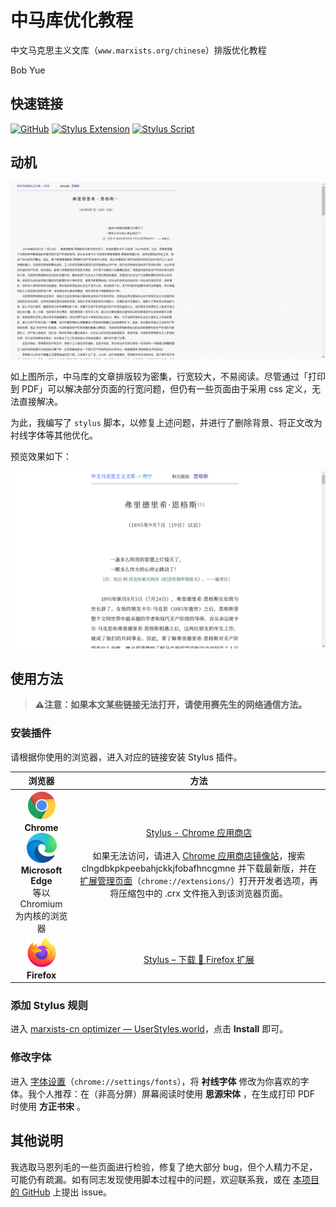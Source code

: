 # 中马库优化教程

中文马克思主义文库（`www.marxists.org/chinese`）排版优化教程

Bob Yue

## 快速链接

[![GitHub](https://badgen.net/badge/marxists-cn-optimizer/on%20GitHub?icon=github&label=追踪本项目&color=black)](https://github.com/BobYue-01/marxists-cn-optimizer)
[![Stylus Extension](https://badgen.net/chrome-web-store/v/clngdbkpkpeebahjckkjfobafhncgmne?icon=chrome&label=获取%20Stylus%20For%20Chromium&color=blue)](https://chrome.google.com/webstore/detail/stylus/clngdbkpkpeebahjckkjfobafhncgmne?hl=zh-CN)
[![Stylus Script](https://badgen.net/badge/marxists-cn-optimizer/marxists-cn-optimizer?icon=terminal&label=安装本样式&color=cyan)](https://chrome.google.com/webstore/detail/stylus/clngdbkpkpeebahjckkjfobafhncgmne?hl=zh-CN)

## 动机

![原始效果](./img/original.png)

如上图所示，中马库的文章排版较为密集，行宽较大，不易阅读。尽管通过「打印到 PDF」可以解决部分页面的行宽问题，但仍有一些页面由于采用 css 定义，无法直接解决。

为此，我编写了 `stylus` 脚本，以修复上述问题，并进行了删除背景、将正文改为衬线字体等其他优化。

预览效果如下：

![优化效果](./img/optimized.png)

## 使用方法

> **⚠️注意：如果本文某些链接无法打开，请使用赛先生的网络通信方法。**

### 安装插件

请根据你使用的浏览器，进入对应的链接安装 Stylus 插件。

|浏览器|方法|
|:----:|:--:|
|<img src="./img/chrome_logo.svg" width="48pt"/><br>**Chrome**<br><img src="./img/ms_edge_logo.svg" width="48pt"/><br>**Microsoft Edge**<br>等以 Chromium 为内核的浏览器|[Stylus - Chrome 应用商店](https://chrome.google.com/webstore/detail/stylus/clngdbkpkpeebahjckkjfobafhncgmne?hl=zh-CN)<br><br>如果无法访问，请进入 [Chrome 应用商店镜像站](https://crxdl.com/)，搜索 clngdbkpkpeebahjckkjfobafhncgmne 并下载最新版，并在 [扩展管理页面](chrome://extensions/)（`chrome://extensions/`）打开开发者选项，再将压缩包中的 .crx 文件拖入到该浏览器页面。|
|<img src="./img/firefox_logo.svg" width="48pt"/><br>**Firefox**|[Stylus – 下载 🦊 Firefox 扩展](https://addons.mozilla.org/zh-CN/firefox/addon/styl-us/)|

### 添加 Stylus 规则

进入 [marxists-cn optimizer — UserStyles.world](https://userstyles.world/style/6779/marxists-cn-optimizer)，点击 **Install** 即可。

### 修改字体

进入 [字体设置](chrome://settings/fonts)（`chrome://settings/fonts`），将 **衬线字体** 修改为你喜欢的字体。我个人推荐：在（非高分屏）屏幕阅读时使用 **思源宋体** ，在生成打印 PDF 时使用 **方正书宋** 。

## 其他说明

我选取马恩列毛的一些页面进行检验，修复了绝大部分 bug，但个人精力不足，可能仍有疏漏。如有同志发现使用脚本过程中的问题，欢迎联系我，或在 [本项目的 GitHub](https://github.com/BobYue-01/marxists-cn-optimizer) 上提出 issue。